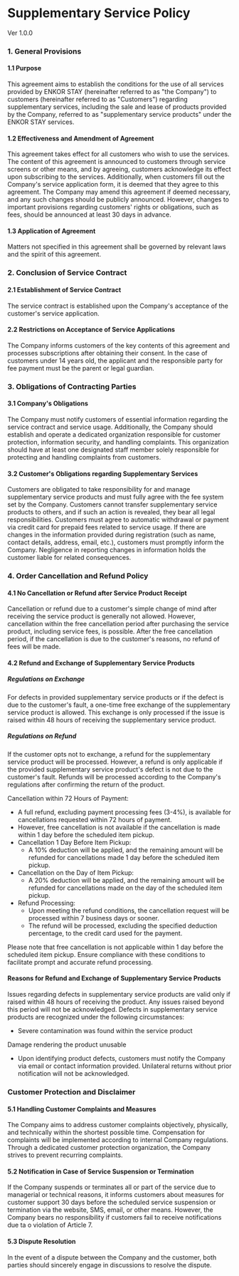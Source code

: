 # Supplementary Service Policy

Ver 1.0.0

### 1. General Provisions

#### 1.1 Purpose

This agreement aims to establish the conditions for the use of all services provided by ENKOR STAY (hereinafter referred to as "the Company") to customers (hereinafter referred to as "Customers") regarding supplementary services, including the sale and lease of products provided by the Company, referred to as "supplementary service products" under the ENKOR STAY services.

#### 1.2 Effectiveness and Amendment of Agreement

This agreement takes effect for all customers who wish to use the services. The content of this agreement is announced to customers through service screens or other means, and by agreeing, customers acknowledge its effect upon subscribing to the services. Additionally, when customers fill out the Company's service application form, it is deemed that they agree to this agreement. The Company may amend this agreement if deemed necessary, and any such changes should be publicly announced. However, changes to important provisions regarding customers' rights or obligations, such as fees, should be announced at least 30 days in advance.

#### 1.3 Application of Agreement

Matters not specified in this agreement shall be governed by relevant laws and the spirit of this agreement.

### 2. Conclusion of Service Contract

#### 2.1 Establishment of Service Contract

The service contract is established upon the Company's acceptance of the customer's service application.

#### 2.2 Restrictions on Acceptance of Service Applications

The Company informs customers of the key contents of this agreement and processes subscriptions after obtaining their consent.
In the case of customers under 14 years old, the applicant and the responsible party for fee payment must be the parent or legal guardian.

### 3. Obligations of Contracting Parties

#### 3.1 Company's Obligations

The Company must notify customers of essential information regarding the service contract and service usage. Additionally, the Company should establish and operate a dedicated organization responsible for customer protection, information security, and handling complaints. This organization should have at least one designated staff member solely responsible for protecting and handling complaints from customers.

#### 3.2 Customer's Obligations regarding Supplementary Services

Customers are obligated to take responsibility for and manage supplementary service products and must fully agree with the fee system set by the Company. Customers cannot transfer supplementary service products to others, and if such an action is revealed, they bear all legal responsibilities. Customers must agree to automatic withdrawal or payment via credit card for prepaid fees related to service usage. If there are changes in the information provided during registration (such as name, contact details, address, email, etc.), customers must promptly inform the Company. Negligence in reporting changes in information holds the customer liable for related consequences.

### 4. Order Cancellation and Refund Policy

#### 4.1 No Cancellation or Refund after Service Product Receipt

Cancellation or refund due to a customer's simple change of mind after receiving the service product is generally not allowed. However, cancellation within the free cancellation period after purchasing the service product, including service fees, is possible. After the free cancellation period, if the cancellation is due to the customer's reasons, no refund of fees will be made.

#### 4.2 Refund and Exchange of Supplementary Service Products

##### Regulations on Exchange

For defects in provided supplementary service products or if the defect is due to the customer's fault, a one-time free exchange of the supplementary service product is allowed. This exchange is only processed if the issue is raised within 48 hours of receiving the supplementary service product.

##### Regulations on Refund

If the customer opts not to exchange, a refund for the supplementary service product will be processed. However, a refund is only applicable if the provided supplementary service product's defect is not due to the customer's fault. Refunds will be processed according to the Company's regulations after confirming the return of the product.

Cancellation within 72 Hours of Payment:

- A full refund, excluding payment processing fees (3-4%), is available for cancellations requested within 72 hours of payment.
- However, free cancellation is not available if the cancellation is made within 1 day before the scheduled item pickup.
- Cancellation 1 Day Before Item Pickup:
  - A 10% deduction will be applied, and the remaining amount will be refunded for cancellations made 1 day before the scheduled item pickup.
- Cancellation on the Day of Item Pickup:
  - A 20% deduction will be applied, and the remaining amount will be refunded for cancellations made on the day of the scheduled item pickup.
- Refund Processing:
  - Upon meeting the refund conditions, the cancellation request will be processed within 7 business days or sooner.
  - The refund will be processed, excluding the specified deduction percentage, to the credit card used for the payment.

Please note that free cancellation is not applicable within 1 day before the scheduled item pickup. Ensure compliance with these conditions to facilitate prompt and accurate refund processing.

#### Reasons for Refund and Exchange of Supplementary Service Products

Issues regarding defects in supplementary service products are valid only if raised within 48 hours of receiving the product. Any issues raised beyond this period will not be acknowledged. Defects in supplementary service products are recognized under the following circumstances:

- Severe contamination was found within the service product

Damage rendering the product unusable

- Upon identifying product defects, customers must notify the Company via email or contact information provided. Unilateral returns without prior notification will not be acknowledged.

### Customer Protection and Disclaimer

#### 5.1 Handling Customer Complaints and Measures

The Company aims to address customer complaints objectively, physically, and technically within the shortest possible time. Compensation for complaints will be implemented according to internal Company regulations. Through a dedicated customer protection organization, the Company strives to prevent recurring complaints.

#### 5.2 Notification in Case of Service Suspension or Termination

If the Company suspends or terminates all or part of the service due to managerial or technical reasons, it informs customers about measures for customer support 30 days before the scheduled service suspension or termination via the website, SMS, email, or other means. However, the Company bears no responsibility if customers fail to receive notifications due ta o violation of Article 7.

#### 5.3 Dispute Resolution

In the event of a dispute between the Company and the customer, both parties should sincerely engage in discussions to resolve the dispute.

